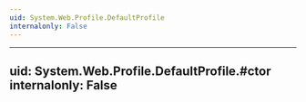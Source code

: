 ```yaml
---
uid: System.Web.Profile.DefaultProfile
internalonly: False
---
```


---
uid: System.Web.Profile.DefaultProfile.#ctor
internalonly: False
---
